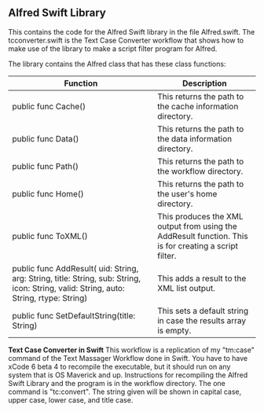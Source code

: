 Alfred Swift Library
---

This contains the code for the Alfred Swift library in the file Alfred.swift. The tcconverter.swift is the Text Case Converter workflow that shows how to make use of the library to make a script filter program for Alfred.

The library contains the Alfred class that has these class functions:

|Function|Description|
| --- | --- |
|public func Cache()| This returns the path to the cache information directory. |
|public func Data()| This returns the path to the data information directory. |
|public func Path()| This returns the path to the workflow directory. |
|public func Home()| This returns the path to the user's home directory.|
|public func ToXML()| This produces the XML output from using the AddResult function. This is for creating a script filter. |
|public func AddResult( uid: String, arg: String, title: String, sub: String, icon: String, valid: String, auto: String, rtype: String) | This adds a result to the XML list output. |
|public func SetDefaultString(title: String)| This sets a default string in case the results array is empty. |

**Text Case Converter in Swift**
This workflow is a replication of my "tm:case" command of the Text Massager Workflow done in Swift. You have to have xCode 6 beta 4 to recompile the executable, but it should run on any system that is OS Maverick and up. Instructions for recompiling the Alfred Swift Library and the program is in the workflow directory. The one command is "tc:convert". The string given will be shown in capital case, upper case, lower case, and title case.
